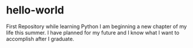 # hello-world
First Repository while learning Python
I am beginning a new chapter of my life this summer. I have planned for my future and I know what I want to accomplish after I graduate. 
